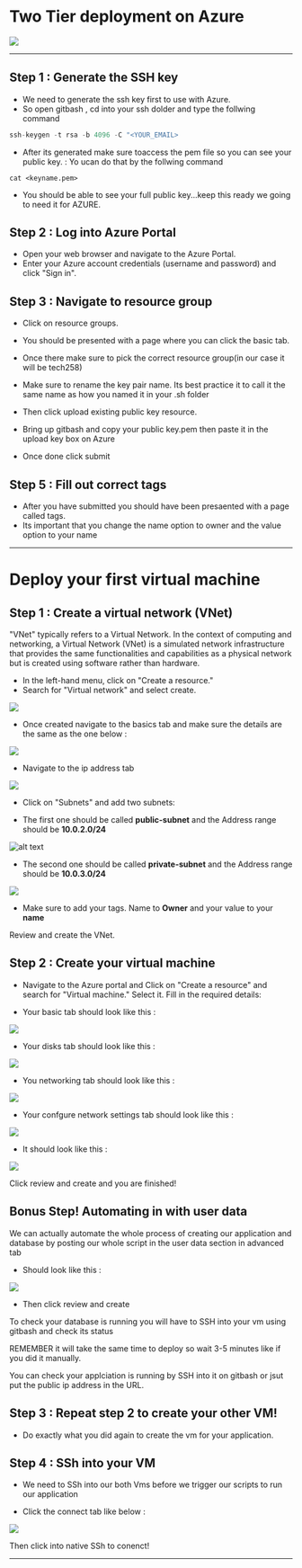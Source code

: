 # Two Tier deployment on Azure 

![](https://pendulum-it.com/wp-content/uploads/2020/05/Azure-logo-blue.jpg)


*******************************************

## Step 1 : Generate the SSH key

* We need to generate the ssh key first to use with Azure. 
* So open gitbash , cd into your ssh dolder and type the follwing command 

```python
ssh-keygen -t rsa -b 4096 -C "<YOUR_EMAIL>
```

* After its generated make sure toaccess the pem file so you can see your public key. : Yo ucan do that by the follwing command 

```
cat <keyname.pem>
```

* You should be able to see your full public key...keep this ready we going to need it for AZURE.

## Step 2 : Log into Azure Portal 

* Open your web browser and navigate to the Azure Portal.
* Enter your Azure account credentials (username and password) and click "Sign in".


## Step 3  : Navigate to resource group 

* Click on resource groups. 

* You should be presented with a page where you can click the basic tab.
*  Once there make sure to pick the correct resource group(in our case it will be tech258)
* Make sure to rename the key pair name. Its best practice it to call it the same name as how you named it in your .sh folder
* Then click upload existing public key resource. 
* Bring up gitbash and copy your public key.pem then paste it in the upload key box on Azure
* Once done click submit 

## Step 5 : Fill out correct tags 

* After you have submitted you should have been presaented with a page called tags.
* Its important that you change the name option to owner and the value option to your name
  

*********************************

# Deploy your first virtual machine 

## Step 1 : Create a virtual network (VNet)

"VNet" typically refers to a Virtual Network. In the context of computing and networking, a Virtual Network (VNet) is a simulated network infrastructure that provides the same functionalities and capabilities as a physical network but is created using software rather than hardware.

* In the left-hand menu, click on "Create a resource."
 * Search for "Virtual network" and select create.
    
![](images/121.jpg)


* Once created navigate to the basics tab and make sure the details are the same as the one below : 

![](images/54.jpg)


* Navigate to the ip address tab
  
![](images/45.jpg)





* Click on "Subnets" and add two subnets:

* The first one should be called **public-subnet** and the Address range should be **10.0.2.0/24**

![alt text](images/34.jpg)


* The second one should be called **private-subnet** and the Address range should be **10.0.3.0/24**

![](images/234.jpg)

* Make sure to add your tags. Name to **Owner** and your value to your **name**


Review and create the VNet. 

## Step 2 : Create your virtual machine

* Navigate to the Azure portal and Click on "Create a resource" and search for "Virtual machine." Select it.
Fill in the required details:

 
  
* Your basic tab should look like this :
  
![](images/77.jpg)

* Your disks tab should look like this :

![](images/455.jpg)

* You networking tab should look like this : 
  
![](images/76.jpg)


* Your confgure network settings tab should look like this : 

![](images/86.jpg)

* It should look like this : 

![](images/done.jpg)

Click review and create and you are finished!


## Bonus Step! Automating in with user data

We can actually automate the whole process of creating our application and database by posting our whole script in the user data section in advanced tab 

* Should look like this : 


![](images/888.jpg)


* Then click review and create

To check your database is running you will have to SSH into your vm using gitbash and check its status 

REMEMBER it will take the same time to deploy so wait 3-5 minutes like if you did it manually. 

You can check your applciation is running by SSH into it on gitbash or jsut put the public ip address in the URL.


## Step 3 : Repeat step 2 to create your other VM!

* Do exactly what you did again to create the vm for your application.

## Step 4 : SSh into your VM

* We need to SSh into our both Vms before we trigger our scripts to run our application 
  

* Click the connect tab like below :

![](images/123.jpg)


Then click into native SSh to conenct!

****************************


